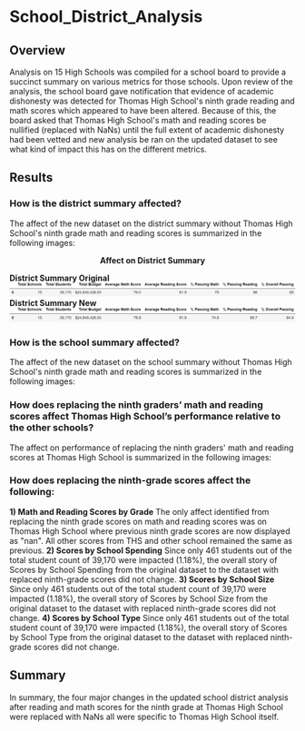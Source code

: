 # School_District_Analysis

## Overview
Analysis on 15 High Schools was compiled for a school board to provide a succinct summary on various metrics for those schools. Upon review of the analysis, the school board gave notification that evidence of academic dishonesty was detected for Thomas High School's ninth grade reading and math scores which appeared to have been altered. Because of this, the board asked that Thomas High School's math and reading scores be nullified (replaced with NaNs) until the full extent of academic dishonesty had been vetted and new analysis be ran on the updated dataset to see what kind of impact this has on the different metrics.

## Results
### How is the district summary affected?
The affect of the new dataset on the district summary without Thomas High School's ninth grade math and reading scores is summarized in the following images:

<p align="center">
  <b>Affect on District Summary</b>
 <br>
</p>
<b>District Summary Original</b>
<img src="https://github.com/smyoung88/School_District_Analysis/blob/main/Resources/district_summary_original.png" title="District Summary Original">
<b>District Summary New</b>
<img src="https://github.com/smyoung88/School_District_Analysis/blob/main/Resources/district_summary_new.png" title="District Summary New">


### How is the school summary affected?
The affect of the new dataset on the school summary without Thomas High School's ninth grade math and reading scores is summarized in the following images:
### How does replacing the ninth graders’ math and reading scores affect Thomas High School’s performance relative to the other schools?
The affect on performance of replacing the ninth graders' math and reading scores at Thomas High School is summarized in the following images:

### How does replacing the ninth-grade scores affect the following:
**1) Math and Reading Scores by Grade**
The only affect identified from replacing the ninth grade scores on math and reading scores was on Thomas High School where previous ninth grade scores are now displayed as "nan". All other scores from THS and other school remained the same as previous. 
**2) Scores by School Spending**
Since only 461 students out of the total student count of 39,170 were impacted (1.18%), the overall story of Scores by School Spending from the original dataset to the dataset with replaced ninth-grade scores did not change.
**3) Scores by School Size**
Since only 461 students out of the total student count of 39,170 were impacted (1.18%), the overall story of Scores by School Size from the original dataset to the dataset with replaced ninth-grade scores did not change.
**4) Scores by School Type**
Since only 461 students out of the total student count of 39,170 were impacted (1.18%), the overall story of Scores by School Type from the original dataset to the dataset with replaced ninth-grade scores did not change.

## Summary
In summary, the four major changes in the updated school district analysis after reading and math scores for the ninth grade at Thomas High School were replaced with NaNs all were specific to Thomas High School itself.
   

